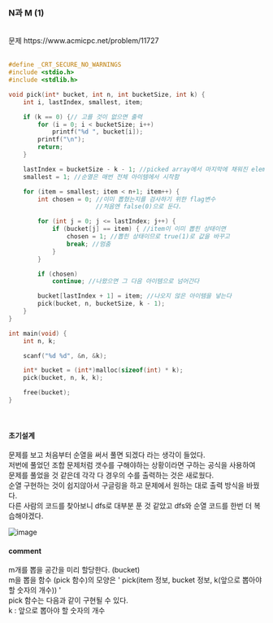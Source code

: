 ### N과 M (1)

<br>
문제 https://www.acmicpc.net/problem/11727
<br>
<br>

```C
#define _CRT_SECURE_NO_WARNINGS
#include <stdio.h>
#include <stdlib.h>

void pick(int* bucket, int n, int bucketSize, int k) {
	int i, lastIndex, smallest, item;

	if (k == 0) {// 고를 것이 없으면 출력
		for (i = 0; i < bucketSize; i++)
			printf("%d ", bucket[i]);
		printf("\n");
		return;
	}

	lastIndex = bucketSize - k - 1; //picked array에서 마지막에 채워진 element의 index
	smallest = 1; //순열은 매번 전체 아이템에서 시작함

	for (item = smallest; item < n+1; item++) {
		int chosen = 0; //이미 뽑혔는지를 검사하기 위한 flag변수
						//처음엔 false(0)으로 둔다.

		for (int j = 0; j <= lastIndex; j++) {
			if (bucket[j] == item) { //item이 이미 뽑힌 상태이면
				chosen = 1; //뽑힌 상태이므로 true(1)로 값을 바꾸고
				break; //멈춤
			}
		}

		if (chosen)
			continue; //나왔으면 그 다음 아이템으로 넘어간다

		bucket[lastIndex + 1] = item; //나오지 않은 아이템을 넣는다
		pick(bucket, n, bucketSize, k - 1);
	}
}

int main(void) {
	int n, k;

	scanf("%d %d", &n, &k);

	int* bucket = (int*)malloc(sizeof(int) * k);
	pick(bucket, n, k, k);

	free(bucket);
}
```

<br>

#### 초기설계
문제를 보고 처음부터 순열을 써서 풀면 되겠다 라는 생각이 들었다.<br>
저번에 풀었던 조합 문제처럼 갯수를 구해야하는 상황이라면 구하는 공식을 사용하여<br>
문제를 풀었을 것 같은데 각각 다 경우의 수를 출력하는 것은 새로웠다.<br>
순열 구현하는 것이 쉽지않아서 구글링을 하고 문제에서 원하는 대로 출력 방식을 바꿨다.<br>
다른 사람의 코드를 찾아보니 dfs로 대부분 푼 것 같았고 dfs와 순열 코드를 한번 더 복습해야겠다.<br>

![image](https://user-images.githubusercontent.com/84511374/137986830-ebc1e367-6586-45c8-a9aa-8d67fb528303.png)


#### comment<br>
m개를 뽑을 공간을 미리 할당한다. (bucket)<br>
m을 뽑을 함수 (pick 함수)의 모양은 ' pick(item 정보, bucket 정보, k(앞으로 뽑아야할 숫자의 개수)) '<br> 
pick 함수는 다음과 같이 구현될 수 있다.<br> 
k : 앞으로 뽑아야 할 숫자의 개수<br> 
